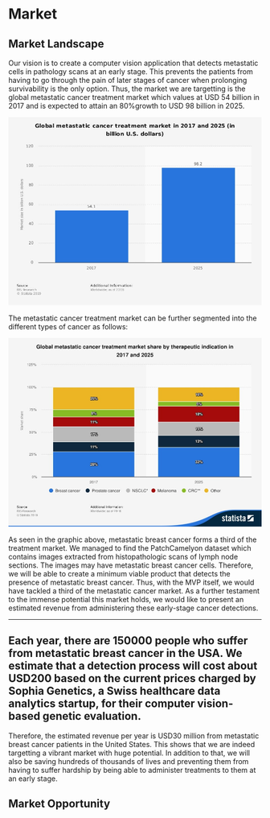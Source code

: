 # Market

## Market Landscape

Our vision is to create a computer vision application that detects metastatic cells in pathology scans at an early stage. This prevents the patients from having to go through the pain of later stages of cancer when prolonging survivability is the only option. Thus, the market we are targetting is the global metastatic cancer treatment market which values at USD 54 billion in 2017 and is expected to attain an 80%growth to USD 98 billion in 2025.


 ![global](./unnamed1.jpg)

The metastatic cancer treatment market can be further segmented into the different types of cancer as follows:

 ![segment](./unnamed.jpg)

As seen in the graphic above, metastatic breast cancer forms a third of the treatment market. We managed to find the PatchCamelyon dataset which contains images extracted from histopathologic scans of lymph node sections. The images may have metastatic breast cancer cells. Therefore, we will be able to create a minimum viable product that detects the presence of metastatic breast cancer. Thus, with the MVP itself, we would have tackled a third of the metastatic cancer market.
As a further testament to the immense potential this market holds, we would like to present an estimated revenue from administering these early-stage cancer detections.

-------------------------------------------
 Each year, there are 150000 people who suffer from metastatic breast cancer in the USA. 
We estimate that a detection process will cost about USD200 based on the current prices charged by Sophia Genetics, a Swiss healthcare data analytics startup, for their computer vision-based genetic evaluation.
-------------------------------------------
Therefore, the estimated revenue per year is USD30 million from metastatic breast cancer patients in the United States. This shows that we are indeed targetting a vibrant market with huge potential. In addition to that, we will also be saving hundreds of thousands of lives and preventing them from having to suffer hardship by being able to administer treatments to them at an early stage.


## Market Opportunity


